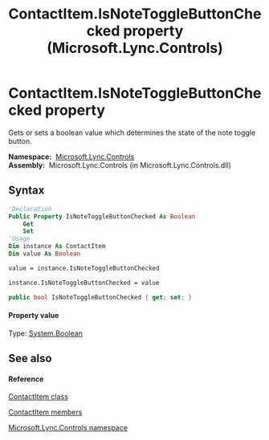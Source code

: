 ﻿---
title: ContactItem.IsNoteToggleButtonChecked property  (Microsoft.Lync.Controls)
TOCTitle: 'IsNoteToggleButtonChecked property '
ms:assetid: P:Microsoft.Lync.Controls.ContactItem.IsNoteToggleButtonChecked_DI_3_UC_OCS14MrefLyncWPF
ms:mtpsurl: https://msdn.microsoft.com/en-us/library/microsoft.lync.controls.contactitem.isnotetogglebuttonchecked_di_3_uc_ocs14mreflyncwpf(v=office.15)
ms:contentKeyID: 48590572
ms.date: 07/28/2014
mtps_version: v=office.15
f1_keywords:
- Microsoft.Lync.Controls.ContactItem.IsNoteToggleButtonChecked
dev_langs:
- CSharp
- JScript
- VB
- other
---

# ContactItem.IsNoteToggleButtonChecked property

Gets or sets a boolean value which determines the state of the note toggle button.

**Namespace:**  [Microsoft.Lync.Controls](microsoft-lync-controls-namespace_1.md)  
**Assembly:**  Microsoft.Lync.Controls (in Microsoft.Lync.Controls.dll)

## Syntax

``` vb
'Declaration
Public Property IsNoteToggleButtonChecked As Boolean
    Get
    Set
'Usage
Dim instance As ContactItem
Dim value As Boolean

value = instance.IsNoteToggleButtonChecked

instance.IsNoteToggleButtonChecked = value
```

``` csharp
public bool IsNoteToggleButtonChecked { get; set; }
```

#### Property value

Type: [System.Boolean](http://msdn2.microsoft.com/en-us/library/a28wyd50)  

## See also

#### Reference

[ContactItem class](contactitem-class-microsoft-lync-controls_1.md)

[ContactItem members](contactitem-members-microsoft-lync-controls_1.md)

[Microsoft.Lync.Controls namespace](microsoft-lync-controls-namespace_1.md)

